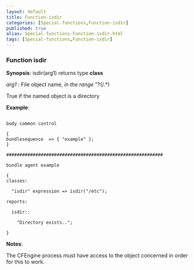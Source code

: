```yaml
---
layout: default
title: Function-isdir
categories: [Special-functions,Function-isdir]
published: true
alias: Special-functions-Function-isdir.html
tags: [Special-functions,Function-isdir]
---
```


### Function isdir

**Synopsis**: isdir(arg1) returns type **class**

  
 *arg1* : File object name, *in the range* "?(/.\*)   

True if the named object is a directory

**Example**:  
   

~~~~

body common control

{
bundlesequence  => { "example" };
}

###########################################################

bundle agent example

{     
classes:

  "isdir" expression => isdir("/etc");

reports:

  isdir::

    "Directory exists..";

}
~~~~

**Notes**:  
   

The CFEngine process must have access to the object concerned in order
for this to work.
